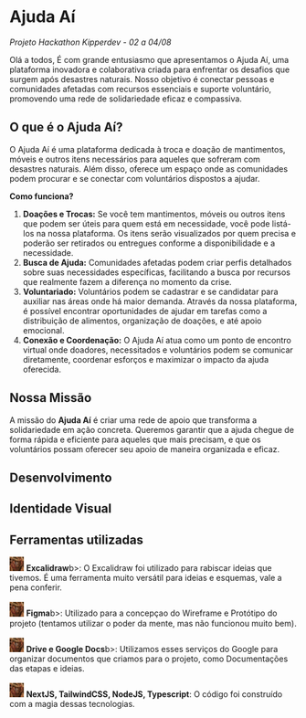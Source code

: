 # Ajuda Aí
<i>Projeto Hackathon Kipperdev - 02 a 04/08</i>

Olá a todos,
É com grande entusiasmo que apresentamos o Ajuda Aí, uma plataforma inovadora e colaborativa criada para enfrentar os desafios que surgem após desastres naturais. Nosso objetivo é conectar pessoas e comunidades afetadas com recursos essenciais e suporte voluntário, promovendo uma rede de solidariedade eficaz e compassiva.

## O que é o Ajuda Aí?

O Ajuda Aí é uma plataforma dedicada à troca e doação de mantimentos, móveis e outros itens necessários para aqueles que sofreram com desastres naturais. Além disso, oferece um espaço onde as comunidades podem procurar e se conectar com voluntários dispostos a ajudar.

<b>Como funciona?</b>

1. <b>Doações e Trocas:</b> Se você tem mantimentos, móveis ou outros itens que podem ser úteis para quem está em necessidade, você pode listá-los na nossa plataforma. Os itens serão visualizados por quem precisa e poderão ser retirados ou entregues conforme a disponibilidade e a necessidade.
2. <b>Busca de Ajuda:</b> Comunidades afetadas podem criar perfis detalhados sobre suas necessidades específicas, facilitando a busca por recursos que realmente fazem a diferença no momento da crise.
3. <b>Voluntariado:</b> Voluntários podem se cadastrar e se candidatar para auxiliar nas áreas onde há maior demanda. Através da nossa plataforma, é possível encontrar oportunidades de ajudar em tarefas como a distribuição de alimentos, organização de doações, e até apoio emocional.
4. <b>Conexão e Coordenação:</b> O Ajuda Aí atua como um ponto de encontro virtual onde doadores, necessitados e voluntários podem se comunicar diretamente, coordenar esforços e maximizar o impacto da ajuda oferecida.

## Nossa Missão
A missão do <b>Ajuda Aí</b> é criar uma rede de apoio que transforma a solidariedade em ação concreta. Queremos garantir que a ajuda chegue de forma rápida e eficiente para aqueles que mais precisam, e que os voluntários possam oferecer seu apoio de maneira organizada e eficaz.

## Desenvolvimento

## Identidade Visual

## Ferramentas utilizadas

<div style="display: inline-block" align="left">
  <img src="https://github.com/gabrielaasouza/Clone-do-Instagram/blob/main/Imagens/ellie.png" alt="Post da Ellie" width="5%">
<b>Excalidraw</b>b>: O Excalidraw foi utilizado para rabiscar ideias que tivemos. É uma ferramenta muito versátil para ideias e esquemas, vale a pena conferir.
</div>

<br>
<br>

<div style="display: inline-block" align="left">
  <img src="https://github.com/gabrielaasouza/Clone-do-Instagram/blob/main/Imagens/ellie.png" alt="Post da Ellie" width="5%">
<b>Figma</b>b>: Utilizado para a concepçao do Wireframe e Protótipo do projeto (tentamos utilizar o poder da mente, mas não funcionou muito bem).
</div>

<br>
<br>

<div style="display: inline-block" align="left">
  <img src="https://github.com/gabrielaasouza/Clone-do-Instagram/blob/main/Imagens/ellie.png" alt="Post da Ellie" width="5%">
<b>Drive e Google Docs</b>b>: Utilizamos esses serviços do Google para organizar documentos que criamos para o projeto, como Documentações das etapas e ideias.
</div>

<br>
<br>

<div style="display: inline-block" align="left">
  <img src="https://github.com/gabrielaasouza/Clone-do-Instagram/blob/main/Imagens/ellie.png" alt="Post da Ellie" width="5%">
<b>NextJS, TailwindCSS, NodeJS, Typescript</b>: O código foi construído com a magia dessas tecnologias.
</div>
